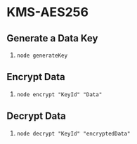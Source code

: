 # KMS-AES256

## Generate a Data Key
1. `node generateKey`

## Encrypt Data
1. `node encrypt "KeyId" "Data"`

## Decrypt Data 
1. `node decrypt "KeyId" "encryptedData"`